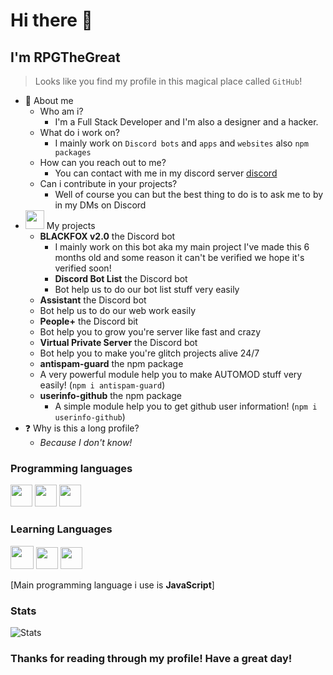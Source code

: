 # Hi there 👋
## I'm RPGTheGreat

> Looks like you find my profile in this magical place called `GitHub`!

- 👤 About me 
  - Who am i?
    - I'm a Full Stack Developer and I'm also a designer and a hacker.
  - What do i work on?
    - I mainly work on `Discord bots` and `apps` and `websites` also `npm packages`
  - How can you reach out to me?
    - You can contact with me in my discord server [discord](https://discord.gg/yqAGXbz)
  - Can i contribute in your projects?
    - Well of course you can but the best thing to do is to ask me to by in my DMs on Discord
- <img src="https://discordia.me/uploads/badges/verified_developer_badge.png" width=30> My projects
  - **BLACKFOX v2.0** the Discord bot
    - I mainly work on this bot aka my main project I've made this 6 months old and some reason it can't be verified we hope it's verified soon!
    - **Discord Bot List** the Discord bot
    - Bot help us to do our bot list stuff very easily
  - **Assistant** the Discord bot
  - Bot help us to do our web work easily
  - **People+** the Discord bit
  - Bot help you to grow you're server like fast and crazy
  - **Virtual Private Server** the Discord bot
  - Bot help you to make you're glitch projects alive 24/7
  - **antispam-guard** the npm package
   - A very powerful module help you to make AUTOMOD stuff very easily!  (`npm i antispam-guard`)
  - **userinfo-github** the npm package
    - A simple module help you to get github user information! (`npm i userinfo-github`)
- ❓ Why is this a long profile?
  - _Because I don't know!_

### Programming languages
<img src="https://upload.wikimedia.org/wikipedia/commons/thumb/9/99/Unofficial_JavaScript_logo_2.svg/512px-Unofficial_JavaScript_logo_2.svg.png" width=35> <img src="https://cdn.discordapp.com/attachments/721596667526381569/753143901157589032/kisspng-html-what-i-feel-like-5b64aa61c8c120.2517014215333238738223.png" width=35> <img src="https://upload.wikimedia.org/wikipedia/commons/thumb/d/d5/CSS3_logo_and_wordmark.svg/363px-CSS3_logo_and_wordmark.svg.png" width=35>

### Learning Languages
<img src="https://logosvector.net/wp-content/uploads/2013/03/java-eps-vector-logo.png" width=37> <img src="https://cdn.discordapp.com/attachments/721596667526381569/753131925522219088/typescript.png" width=35> <img src="https://cdn.discordapp.com/attachments/721596667526381569/753131925350383686/5848152fcef1014c0b5e4967.png" width=35>

[Main programming language i use is **JavaScript**]

### Stats

![Stats](https://github-readme-stats.vercel.app/api?username=RPGTheGreat&theme=algolia)
### Thanks for reading through my profile! Have a great day!
